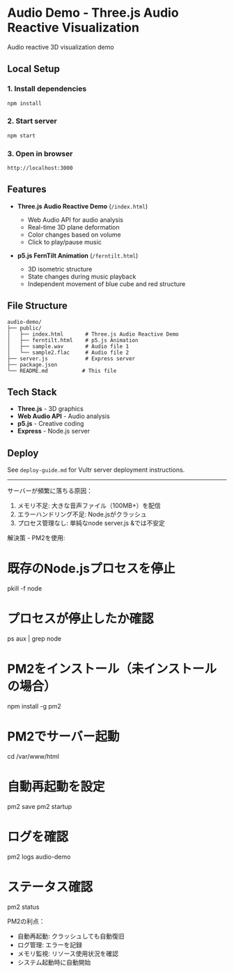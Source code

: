 # Audio Demo - Three.js Audio Reactive Visualization

Audio reactive 3D visualization demo

## Local Setup

### 1. Install dependencies
```bash
npm install
```

### 2. Start server
```bash
npm start
```

### 3. Open in browser
```
http://localhost:3000
```

## Features

- **Three.js Audio Reactive Demo** (`/index.html`)
  - Web Audio API for audio analysis
  - Real-time 3D plane deformation
  - Color changes based on volume
  - Click to play/pause music

- **p5.js FernTilt Animation** (`/ferntilt.html`)
  - 3D isometric structure
  - State changes during music playback
  - Independent movement of blue cube and red structure

## File Structure

```
audio-demo/
├── public/
│   ├── index.html       # Three.js Audio Reactive Demo
│   ├── ferntilt.html    # p5.js Animation
│   ├── sample.wav       # Audio file 1
│   └── sample2.flac     # Audio file 2
├── server.js            # Express server
├── package.json
└── README.md           # This file
```

## Tech Stack

- **Three.js** - 3D graphics
- **Web Audio API** - Audio analysis
- **p5.js** - Creative coding
- **Express** - Node.js server

## Deploy

See `deploy-guide.md` for Vultr server deployment instructions.


---

サーバーが頻繁に落ちる原因：

  1. メモリ不足: 大きな音声ファイル（100MB+）を配信
  2. エラーハンドリング不足: Node.jsがクラッシュ
  3. プロセス管理なし: 単純なnode server.js &では不安定

  解決策 - PM2を使用:

  # 既存のNode.jsプロセスを停止
  pkill -f node

  # プロセスが停止したか確認
  ps aux | grep node

  # PM2をインストール（未インストールの場合）
  npm install -g pm2

  # PM2でサーバー起動
  cd /var/www/html
  
  

  # 自動再起動を設定
  pm2 save
  pm2 startup

  # ログを確認
  pm2 logs audio-demo

  # ステータス確認
  pm2 status

  PM2の利点：
  - 自動再起動: クラッシュしても自動復旧
  - ログ管理: エラーを記録
  - メモリ監視: リソース使用状況を確認
  - システム起動時に自動開始